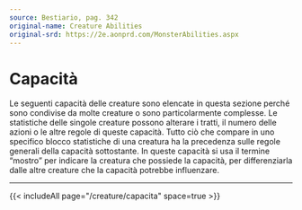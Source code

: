 ```yaml
---
source: Bestiario, pag. 342
original-name: Creature Abilities
original-srd: https://2e.aonprd.com/MonsterAbilities.aspx
---
```


# Capacità

Le seguenti capacità delle creature sono elencate in questa sezione perché sono
condivise da molte creature o sono particolarmente complesse. Le statistiche
delle singole creature possono alterare i tratti, il numero delle azioni o le
altre regole di queste capacità. Tutto ciò che compare in uno specifico blocco
statistiche di una creatura ha la precedenza sulle regole generali della
capacità sottostante. In queste capacità si usa il termine “mostro” per indicare
la creatura che possiede la capacità, per differenziarla dalle altre creature
che la capacità potrebbe influenzare.

---

{{< includeAll page="/creature/capacita" space=true >}}
